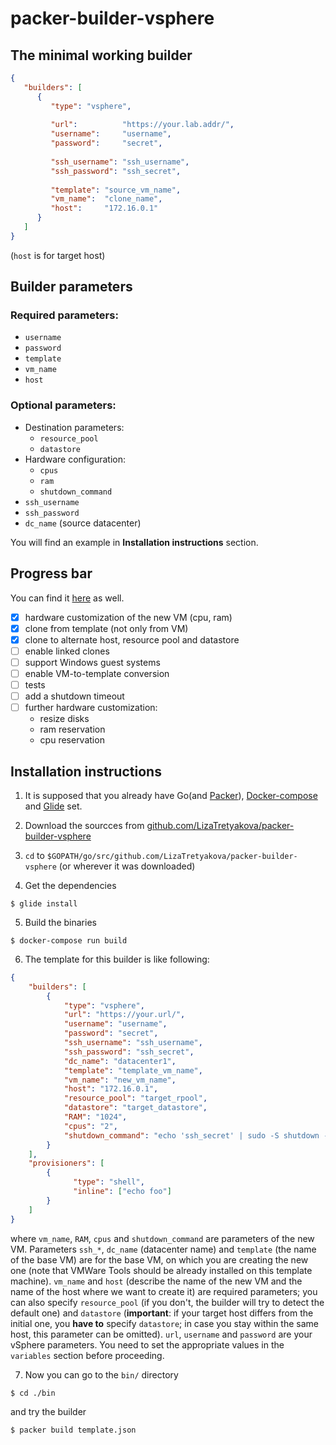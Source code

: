 # packer-builder-vsphere

## The minimal working builder
``` json
{
   "builders": [
      {
         "type": "vsphere",
         
         "url":          "https://your.lab.addr/",
         "username":     "username",
         "password":     "secret",
         
         "ssh_username": "ssh_username",
         "ssh_password": "ssh_secret",
         
         "template": "source_vm_name",
         "vm_name":  "clone_name",
         "host":     "172.16.0.1"
      }
   ]
}
```
(`host` is for target host)

## Builder parameters
### Required parameters:
* `username`
* `password`
* `template`
* `vm_name`
* `host`
### Optional parameters:
* Destination parameters:
    * `resource_pool`
    * `datastore`
* Hardware configuration:
    * `cpus`
    * `ram`
    * `shutdown_command`
* `ssh_username`
* `ssh_password`
* `dc_name` (source datacenter)

You will find an example in **Installation instructions** section.

## Progress bar
You can find it [here](https://github.com/LizaTretyakova/packer-builder-vsphere/projects/1) as well.

- [x] hardware customization of the new VM (cpu, ram)
- [x] clone from template (not only from VM)
- [x] clone to alternate host, resource pool and datastore
- [ ] enable linked clones
- [ ] support Windows guest systems
- [ ] enable VM-to-template conversion
- [ ] tests
- [ ] add a shutdown timeout
- [ ] further hardware customization:
    * resize disks
    * ram reservation
    * cpu reservation

## Installation instructions

1. It is supposed that you already have Go(and [Packer](https://github.com/hashicorp/packer)), [Docker-compose](https://docs.docker.com/compose/install/) and [Glide](https://github.com/Masterminds/glide) set.

1. Download the sourcces from [github.com/LizaTretyakova/packer-builder-vsphere](github.com/LizaTretyakova/packer-builder-vsphere)

1. `cd` to `$GOPATH/go/src/github.com/LizaTretyakova/packer-builder-vsphere` (or wherever it was downloaded)

1. Get the dependencies
```
$ glide install
```

5. Build the binaries
```
$ docker-compose run build
```

6. The template for this builder is like following:
```json
{
    "builders": [
        {
            "type": "vsphere",
            "url": "https://your.url/",
            "username": "username",
            "password": "secret",
            "ssh_username": "ssh_username",
            "ssh_password": "ssh_secret",
            "dc_name": "datacenter1",
            "template": "template_vm_name",
            "vm_name": "new_vm_name",
            "host": "172.16.0.1",
            "resource_pool": "target_rpool",
            "datastore": "target_datastore",
            "RAM": "1024",
            "cpus": "2",
            "shutdown_command": "echo 'ssh_secret' | sudo -S shutdown -P now"
        } 
    ],
    "provisioners": [
        {
              "type": "shell",
              "inline": ["echo foo"]
        }
    ]
}
```
where `vm_name`, `RAM`, `cpus` and `shutdown_command` are parameters of the new VM. 
Parameters `ssh_*`, `dc_name` (datacenter name) and `template` (the name of the base VM) are for the base VM, 
on which you are creating the new one (note that VMWare Tools should be already installed on this template machine).
`vm_name` and `host` (describe the name of the new VM and the name of the host where we want to create it) are required parameters; you can also specify `resource_pool` (if you don't, the builder will try to detect the default one) and `datastore` (**important**: if your target host differs from the initial one, you **have to** specify `datastore`; in case you stay within the same host, this parameter can be omitted). 
`url`, `username` and `password` are your vSphere parameters.
You need to set the appropriate values in the `variables` section before proceeding.

7. Now you can go to the `bin/` directory
```
$ cd ./bin
```
and try the builder
```
$ packer build template.json
```
